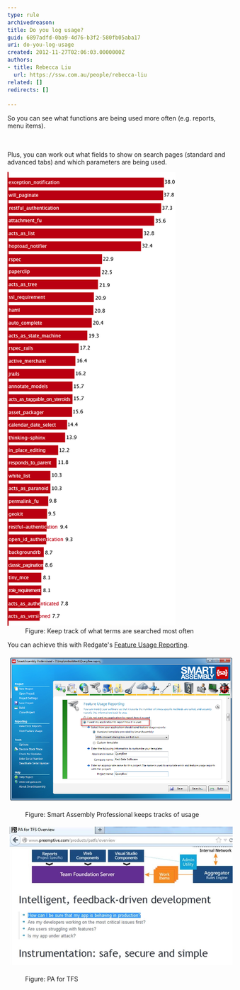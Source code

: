 ```yaml
---
type: rule
archivedreason: 
title: Do you log usage?
guid: 6897adfd-0ba9-4d76-b3f2-580fb05aba17
uri: do-you-log-usage
created: 2012-11-27T02:06:03.0000000Z
authors:
- title: Rebecca Liu
  url: https://ssw.com.au/people/rebecca-liu
related: []
redirects: []

---
```



<p>So you can see what functions are being used more often (e.g. reports, menu items).​<br></p>
<br><excerpt class='endintro'></excerpt><br>
​Plus, you can work out what fields to show on search pages (standard and advanced tabs) and which parameters are being used.
<dl class="image"><dt><img alt="Good Log usage" src="../../assets/GoodLogUsage.png" /><br></dt> <dd>Figure: Keep track of what terms are searched most often<br></dd></dl>
<div>You can achieve this with Redgate's <a href="http://www.red-gate.com/products/dotnet-development/smartassembly/" target="_blank">Feature Usage Reporting</a>.<br><dl class="ssw15-rteElement-ImageArea"><img alt="logusage-smartassembly.png" src="logusage-smartassembly.png" style="margin:5px;width:650px;" /></dl><dd class="ssw15-rteElement-FigureNormal">Figure: Smart Assembly Professional keeps tracks of usage<br></dd><dl class="ssw15-rteElement-ImageArea"><img alt="logusage-pafortfs.jpg" src="logusage-pafortfs.jpg" style="margin:5px;width:650px;" /></dl><dd class="ssw15-rteElement-FigureNormal">Figure: PA for TFS<br></dd></div>


